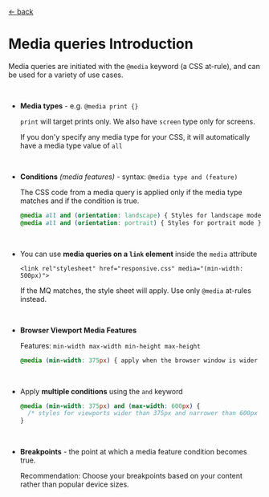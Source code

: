 [&larr; back](./README.md)

# Media queries Introduction

Media queries are initiated with the `@media` keyword (a CSS at-rule), and can be used for a variety of use cases.

<br>

- **Media types** - e.g. `@media print {}`

  `print` will target prints only. We also have `screen` type only for screens.

  If you don'y specify any media type for your CSS, it will automatically have a media type value of `all`

<br>

- **Conditions** _(media features)_ - syntax: `@media type and (feature)`

  The CSS code from a media query is applied only if the media type matches and if the condition is true.

  ```css
  @media all and (orientation: landscape) { Styles for landscape mode }
  @media all and (orientation: portrait) { Styles for portrait mode }
  ```

<br>

- You can use **media queries on a `link` element** inside the `media` attribute

  `<link rel"stylesheet" href="responsive.css" media="(min-width: 500px)">`

  If the MQ matches, the style sheet will apply. Use only `@media` at-rules instead.

<br>

- **Browser Viewport Media Features**

  Features: `min-width max-width min-height max-height`

  ```css
  @media (min-width: 375px) { apply when the browser window is wider than 375px }
  ```

<br>

- Apply **multiple conditions** using the `and` keyword

  ```css
  @media (min-width: 375px) and (max-width: 600px) {
    /* styles for viewports wider than 375px and narrower than 600px  */
  }
  ```

<br>

- **Breakpoints** - the point at which a media feature condition becomes true.

  Recommendation: Choose your breakpoints based on your content rather than popular device sizes.

<br>
